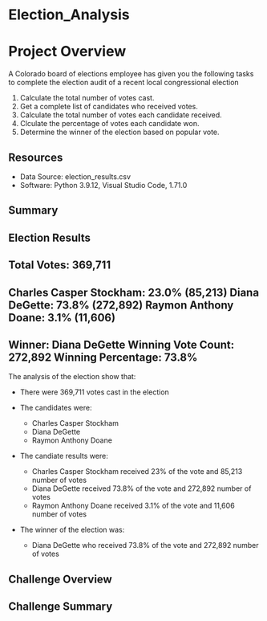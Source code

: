 # Election_Analysis

# Project Overview

A Colorado board of elections employee has given you the following tasks to complete the election audit of a recent local congressional election

1. Calculate the total number of votes cast.
2. Get a complete list of candidates who received votes.
3. Calculate the total number of votes each candidate received.
4. Clculate the percentage of votes each candidate won.
5. Determine the winner of the election based on popular vote.

## Resources
- Data Source: election_results.csv
- Software: Python 3.9.12, Visual Studio Code, 1.71.0

## Summary

Election Results
-------------------------
Total Votes: 369,711
-------------------------
Charles Casper Stockham: 23.0% (85,213)
Diana DeGette: 73.8% (272,892)
Raymon Anthony Doane: 3.1% (11,606)
-------------------------
Winner: Diana DeGette
Winning Vote Count: 272,892
Winning Percentage: 73.8%
-------------------------


The analysis of the election show that:
- There were 369,711 votes cast in the election
- The candidates were:
	- Charles Casper Stockham
	- Diana DeGette
	- Raymon Anthony Doane

- The candiate results were:
	- Charles Casper Stockham received 23% of the vote and 85,213 number of votes
	- Diana DeGette received 73.8% of the vote and 272,892 number of votes
	- Raymon Anthony Doane received 3.1% of the vote and 11,606 number of votes

- The winner of the election was:
	- Diana DeGette who received 73.8% of the vote and 272,892 number of votes


## Challenge Overview

## Challenge Summary

